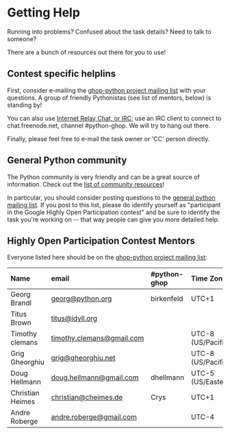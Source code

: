 # Getting Help #

Running into problems?  Confused about the task details?  Need to talk to someone?

There are a bunch of resources out there for you to use!

## Contest specific helplins ##

First, consider e-mailing the [ghop-python project mailing list](http://groups.google.com/group/ghop-python) with your questions.  A group of friendly Pythonistas (see list of mentors, below) is standing by!

You can also use [Internet Relay Chat, or IRC](http://www.irchelp.org/irchelp/new2irc.html); use an IRC client to connect to chat.freenode.net, channel #python-ghop.  We will try to hang out there.

Finally, please feel free to e-mail the task owner or 'CC' person directly.

## General Python community ##

The Python community is very friendly and can be a great source of information.
Check out the [list of community resources](http://www.python.org/community/)!

In particular, you should consider posting questions to the [general python mailing list](http://mail.python.org/mailman/listinfo/python-list).  If you post to this list, please do identify yourself as "participant in the Google Highly Open Participation contest" and be sure to identify the task you're working on -- that way people can give you more detailed help.

## Highly Open Participation Contest Mentors ##

Everyone listed here should be on the [ghop-python project mailing list](http://groups.google.com/group/ghop-python):

| Name           | email | #python-ghop | Time Zone | Languages | Web site |
|:---------------|:------|:-------------|:----------|:----------|:---------|
| Georg Brandl   | georg@python.org | birkenfeld | UTC+1 | English, German | [blog](http://pyside.blogspot.com) |
| Titus Brown    | titus@idyll.org |  |  |  | [blog](http://ivory.idyll.org/blog/) |
| Timothy clemans| timothy.clemans@gmail.com |  | UTC-8 (US/Pacific) | English |  |
| Grig Gheorghiu | grig@gheorghiu.net |  | UTC-8 (US/Pacific) |  | [blog](http://agiletesting.blogspot.com) |
| Doug Hellmann  | doug.hellmann@gmail.com | dhellmann | UTC-5 (US/Eastern) | English | [blog](http://blog.doughellmann.com/) |
| Christian Heimes  | christian@cheimes.de | Crys| UTC+1 | English, German |  |
| Andre Roberge  | andre.roberge@gmail.com |  | UTC-4 |  | [blog](http://aroberge.blogspot.com/) |